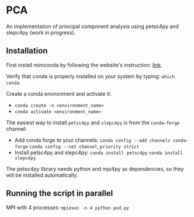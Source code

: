 # PCA

An implementation of principal component analysis using petsc4py and slepc4py (work in progress).

## Installation

First install miniconda by following the website's instruction: [link](https://docs.conda.io/projects/miniconda/en/latest/).

Verify that conda is properly installed on your system by typing: ```which conda```.

Create a conda environment and activate it: 

  - ```conda create -n <environment_name>```
  - ```conda activate <environment_name>```

The easiest way to install ```petsc4py``` and ```slepc4py``` is from the ```conda-forge``` channel:

- Add conda forge to your channels: ```conda config --add channels conda-forge``` ```conda config --set channel_priority strict```
- Install petsc4py and slepc4py: ```conda install petsc4py``` ```conda install slepc4py```

The petsc4py library needs python and mpi4py as dependencies, so they will be installed automatically.

## Running the script in parallel

MPI with 4 processes: ```mpiexec -n 4 python pod.py``` 

